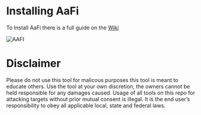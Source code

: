 # Installing AaFi
To Install AaFi there is a full guide on the [Wiki](https://docs.aafi.xyz "AaFi Wiki")

![AAFI](https://user-images.githubusercontent.com/49574294/113784952-d5089800-96fb-11eb-99c4-3db45eb0fb07.png)

# Disclaimer 
Please do not use this tool for malicous purposes this tool is meant to educate others. Use the tool at your own discretion, the owners cannot be held responsible for any damages caused. Usage of all tools on this repo for attacking targets without prior mutual consent is illegal. It is the end user’s responsibility to obey all applicable local, state and federal laws.
